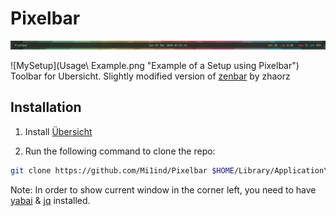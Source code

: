 # Pixelbar

![Screenshot](img.png "Pixelbar")

![MySetup](Usage\ Example.png "Example of a Setup using Pixelbar")
 Toolbar for Ubersicht. Slightly modified version of [zenbar](https://github.com/zhaorz/zenbar/blob/master/README.md) by zhaorz

## Installation

1. Install [Übersicht](http://tracesof.net/uebersicht/)

2. Run the following command to clone the repo:
```bash
git clone https://github.com/Mi1ind/Pixelbar $HOME/Library/Application\ Support/Übersicht/widgets/Pixelbar
```

Note: In order to show current window in the corner left, you need to have [yabai](https://github.com/koekeishiya/yabai) & [jq](https://github.com/stedolan/jq) installed.

